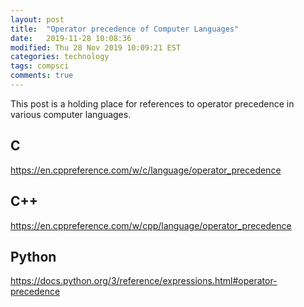 ```yaml
---
layout: post
title:  "Operator precedence of Computer Languages"
date:   2019-11-28 10:08:36
modified: Thu 28 Nov 2019 10:09:21 EST
categories: technology
tags: compsci
comments: true
---
```


This post is a holding place for references to operator precedence in various computer languages.

## C

https://en.cppreference.com/w/c/language/operator_precedence

## C++

https://en.cppreference.com/w/cpp/language/operator_precedence

## Python

https://docs.python.org/3/reference/expressions.html#operator-precedence


